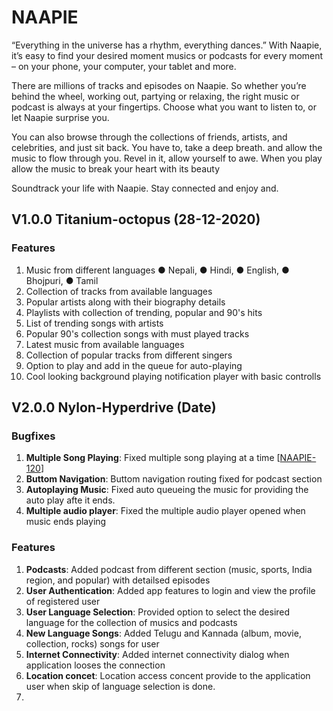 # NAAPIE 
“Everything in the universe has a rhythm, everything dances.” 
With Naapie, it’s easy to find your desired moment musics or podcasts for every moment – on your phone, your computer, your tablet and more.

There are millions of tracks and episodes on Naapie. So whether you’re behind the wheel, working out, partying or relaxing, the right music or podcast is always at your fingertips. Choose what you want to listen to, or let Naapie surprise you.

You can also browse through the collections of friends, artists, and celebrities, and just sit back. You have to, take a deep breath. and allow the music to flow through you. Revel in it, allow yourself to awe. When you play allow the music to break your heart with its beauty

Soundtrack your life with Naapie. Stay connected and enjoy and.

## V1.0.0 Titanium-octopus (28-12-2020)
### Features
1) Music from different languages
    ● Nepali, 
    ● Hindi, 
    ● English, 
    ● Bhojpuri, 
    ● Tamil
2) Collection of tracks from available languages
3) Popular artists along with their biography details
4) Playlists with collection of trending, popular and 90's hits
5) List of trending songs with artists
6) Popular 90's collection songs with must played tracks
7) Latest music from available languages
8) Collection of popular tracks from different singers
9) Option to play and add in the queue for auto-playing
10) Cool looking background playing notification player with basic controlls

## V2.0.0 Nylon-Hyperdrive (Date) 
### Bugfixes
1) **Multiple Song Playing**: Fixed multiple song playing at a time [[NAAPIE-120](https://sonaconsolidate11.atlassian.net/browse/NAAPIE-120)] 
2) **Buttom Navigation**: Buttom navigation routing fixed for podcast section
3) **Autoplaying Music**: Fixed auto queueing the music for providing the auto play afte it ends. 
4) **Multiple audio player**: Fixed the multiple audio player opened when music ends playing
### Features
1) **Podcasts**:  Added podcast from different section (music, sports, India region, and popular) with detailsed episodes
2) **User Authentication**: Added app features to login and view the profile of registered user
3) **User Language Selection**: Provided option to select the desired language for the collection of musics and podcasts
4) **New Language Songs**: Added Telugu and Kannada (album, movie, collection, rocks) songs for user
5) **Internet Connectivity**: Added internet connectivity dialog when application looses the connection
6) **Location concet**: Location access concent provide to the application user when skip of language selection is done. 
7) 
